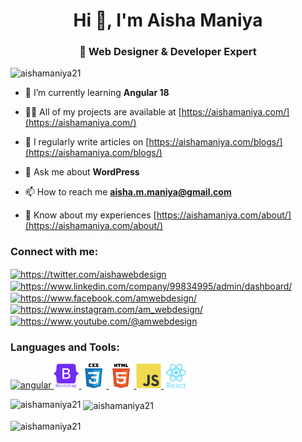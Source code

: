 <h1 align="center">Hi 👋, I'm Aisha Maniya</h1>
<h3 align="center">🚀 Web Designer & Developer Expert</h3>

<p align="left"> <img src="https://komarev.com/ghpvc/?username=aishamaniya21&label=Profile%20views&color=0e75b6&style=flat" alt="aishamaniya21" /> </p>

- 🌱 I’m currently learning **Angular 18**

- 👨‍💻 All of my projects are available at [https://aishamaniya.com/](https://aishamaniya.com/)

- 📝 I regularly write articles on [https://aishamaniya.com/blogs/](https://aishamaniya.com/blogs/)

- 💬 Ask me about **WordPress**

- 📫 How to reach me **aisha.m.maniya@gmail.com**

- 📄 Know about my experiences [https://aishamaniya.com/about/](https://aishamaniya.com/about/)

<h3 align="left">Connect with me:</h3>
<p align="left">
<a href="https://twitter.com/https://twitter.com/aishawebdesign" target="blank"><img align="center" src="https://raw.githubusercontent.com/rahuldkjain/github-profile-readme-generator/master/src/images/icons/Social/twitter.svg" alt="https://twitter.com/aishawebdesign" height="30" width="40" /></a>
<a href="https://linkedin.com/in/https://www.linkedin.com/company/99834995/admin/dashboard/" target="blank"><img align="center" src="https://raw.githubusercontent.com/rahuldkjain/github-profile-readme-generator/master/src/images/icons/Social/linked-in-alt.svg" alt="https://www.linkedin.com/company/99834995/admin/dashboard/" height="30" width="40" /></a>
<a href="https://fb.com/https://www.facebook.com/amwebdesign/" target="blank"><img align="center" src="https://raw.githubusercontent.com/rahuldkjain/github-profile-readme-generator/master/src/images/icons/Social/facebook.svg" alt="https://www.facebook.com/amwebdesign/" height="30" width="40" /></a>
<a href="https://instagram.com/https://www.instagram.com/am_webdesign/" target="blank"><img align="center" src="https://raw.githubusercontent.com/rahuldkjain/github-profile-readme-generator/master/src/images/icons/Social/instagram.svg" alt="https://www.instagram.com/am_webdesign/" height="30" width="40" /></a>
<a href="https://www.youtube.com/c/https://www.youtube.com/@amwebdesign" target="blank"><img align="center" src="https://raw.githubusercontent.com/rahuldkjain/github-profile-readme-generator/master/src/images/icons/Social/youtube.svg" alt="https://www.youtube.com/@amwebdesign" height="30" width="40" /></a>
</p>

<h3 align="left">Languages and Tools:</h3>
<p align="left"> <a href="https://angular.io" target="_blank" rel="noreferrer"> <img src="https://angular.io/assets/images/logos/angular/angular.svg" alt="angular" width="40" height="40"/> </a> <a href="https://getbootstrap.com" target="_blank" rel="noreferrer"> <img src="https://raw.githubusercontent.com/devicons/devicon/master/icons/bootstrap/bootstrap-plain-wordmark.svg" alt="bootstrap" width="40" height="40"/> </a> <a href="https://www.w3schools.com/css/" target="_blank" rel="noreferrer"> <img src="https://raw.githubusercontent.com/devicons/devicon/master/icons/css3/css3-original-wordmark.svg" alt="css3" width="40" height="40"/> </a> <a href="https://www.w3.org/html/" target="_blank" rel="noreferrer"> <img src="https://raw.githubusercontent.com/devicons/devicon/master/icons/html5/html5-original-wordmark.svg" alt="html5" width="40" height="40"/> </a> <a href="https://developer.mozilla.org/en-US/docs/Web/JavaScript" target="_blank" rel="noreferrer"> <img src="https://raw.githubusercontent.com/devicons/devicon/master/icons/javascript/javascript-original.svg" alt="javascript" width="40" height="40"/> </a> <a href="https://reactjs.org/" target="_blank" rel="noreferrer"> <img src="https://raw.githubusercontent.com/devicons/devicon/master/icons/react/react-original-wordmark.svg" alt="react" width="40" height="40"/> </a> </p>

<p><img align="left" src="https://github-readme-stats.vercel.app/api/top-langs?username=aishamaniya21&show_icons=true&locale=en&layout=compact" alt="aishamaniya21" /></p>

<p>&nbsp;<img align="center" src="https://github-readme-stats.vercel.app/api?username=aishamaniya21&show_icons=true&locale=en" alt="aishamaniya21" /></p>

<p><img align="center" src="https://github-readme-streak-stats.herokuapp.com/?user=aishamaniya21&" alt="aishamaniya21" /></p>

